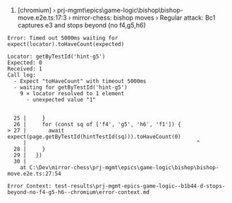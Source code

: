  1) [chromium] › prj-mgmt\epics\game-logic\bishop\bishop-move.e2e.ts:17:3 › mirror-chess: bishop moves › Regular attack: Bc1 captures e3 and stops beyond (no f4,g5,h6)

    Error: Timed out 5000ms waiting for expect(locator).toHaveCount(expected)

    Locator: getByTestId('hint-g5')
    Expected: 0
    Received: 1
    Call log:
      - Expect "toHaveCount" with timeout 5000ms
      - waiting for getByTestId('hint-g5')
        9 × locator resolved to 1 element
          - unexpected value "1"


      25 |     }
      26 |     for (const sq of ['f4', 'g5', 'h6', 'f1']) {
    > 27 |       await expect(page.getByTestId(hintTestId(sq))).toHaveCount(0)
         |                                                      ^
      28 |     }
      29 |   })
      30 |
        at C:\Dev\mirror-chess\prj-mgmt\epics\game-logic\bishop\bishop-move.e2e.ts:27:54

    Error Context: test-results\prj-mgmt-epics-game-logic--b1b44-d-stops-beyond-no-f4-g5-h6--chromium\error-context.md

